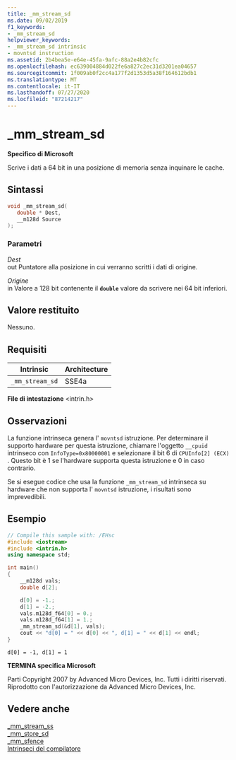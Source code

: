```yaml
---
title: _mm_stream_sd
ms.date: 09/02/2019
f1_keywords:
- _mm_stream_sd
helpviewer_keywords:
- _mm_stream_sd intrinsic
- movntsd instruction
ms.assetid: 2b4bea5e-e64e-45fa-9afc-88a2e4b82cfc
ms.openlocfilehash: ec639004884d022fe6a827c2ec31d3201ea04657
ms.sourcegitcommit: 1f009ab0f2cc4a177f2d1353d5a38f164612bdb1
ms.translationtype: MT
ms.contentlocale: it-IT
ms.lasthandoff: 07/27/2020
ms.locfileid: "87214217"
---
```

# <a name="_mm_stream_sd"></a>_mm_stream_sd

**Specifico di Microsoft**

Scrive i dati a 64 bit in una posizione di memoria senza inquinare le cache.

## <a name="syntax"></a>Sintassi

```C
void _mm_stream_sd(
   double * Dest,
   __m128d Source
);
```

### <a name="parameters"></a>Parametri

*Dest*\
out Puntatore alla posizione in cui verranno scritti i dati di origine.

*Origine*\
in Valore a 128 bit contenente il **`double`** valore da scrivere nei 64 bit inferiori.

## <a name="return-value"></a>Valore restituito

Nessuno.

## <a name="requirements"></a>Requisiti

|Intrinsic|Architecture|
|---------------|------------------|
|`_mm_stream_sd`|SSE4a|

**File di intestazione** \<intrin.h>

## <a name="remarks"></a>Osservazioni

La funzione intrinseca genera l' `movntsd` istruzione. Per determinare il supporto hardware per questa istruzione, chiamare l'oggetto `__cpuid` intrinseco con `InfoType=0x80000001` e selezionare il bit 6 di `CPUInfo[2] (ECX)` . Questo bit è 1 se l'hardware supporta questa istruzione e 0 in caso contrario.

Se si esegue codice che usa la funzione `_mm_stream_sd` intrinseca su hardware che non supporta l' `movntsd` istruzione, i risultati sono imprevedibili.

## <a name="example"></a>Esempio

```cpp
// Compile this sample with: /EHsc
#include <iostream>
#include <intrin.h>
using namespace std;

int main()
{
    __m128d vals;
    double d[2];

    d[0] = -1.;
    d[1] = -2.;
    vals.m128d_f64[0] = 0.;
    vals.m128d_f64[1] = 1.;
    _mm_stream_sd(&d[1], vals);
    cout << "d[0] = " << d[0] << ", d[1] = " << d[1] << endl;
}
```

```Output
d[0] = -1, d[1] = 1
```

**TERMINA specifica Microsoft**

Parti Copyright 2007 by Advanced Micro Devices, Inc. Tutti i diritti riservati. Riprodotto con l'autorizzazione da Advanced Micro Devices, Inc.

## <a name="see-also"></a>Vedere anche

[_mm_stream_ss](../intrinsics/mm-stream-ss.md)\
[_mm_store_sd](https://software.intel.com/sites/landingpage/IntrinsicsGuide/#text=_mm_store_sd)\
[_mm_sfence](https://software.intel.com/sites/landingpage/IntrinsicsGuide/#text=_mm_sfence)\
[Intrinseci del compilatore](../intrinsics/compiler-intrinsics.md)
